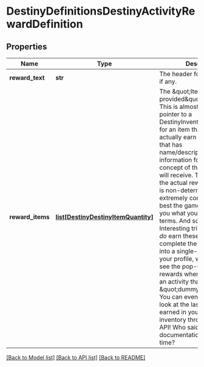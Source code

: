 # DestinyDefinitionsDestinyActivityRewardDefinition

## Properties
Name | Type | Description | Notes
------------ | ------------- | ------------- | -------------
**reward_text** | **str** | The header for the reward set, if any. | [optional] 
**reward_items** | [**list[DestinyDestinyItemQuantity]**](DestinyDestinyItemQuantity.md) | The \&quot;Items provided\&quot; in the reward.  This is almost always a pointer to a DestinyInventoryItemDefintion  for an item that you can&#39;t actually earn in-game, but that has name/description/icon information for  the vague concept of the rewards you will receive.  This is because the actual reward generation is  non-deterministic and extremely complicated, so the best the game can do is tell you what you&#39;ll get  in vague terms.  And so too shall we.    Interesting trivia: you actually *do* earn these items when you complete the activity.  They go into a single-slot  bucket on your profile, which is how you see the pop-ups of these rewards when you complete an activity that match  these \&quot;dummy\&quot; items.  You can even see them if you look at the last one you earned in your  profile-level inventory through the BNet API!  Who said reading documentation is a waste of time? | [optional] 

[[Back to Model list]](../README.md#documentation-for-models) [[Back to API list]](../README.md#documentation-for-api-endpoints) [[Back to README]](../README.md)


